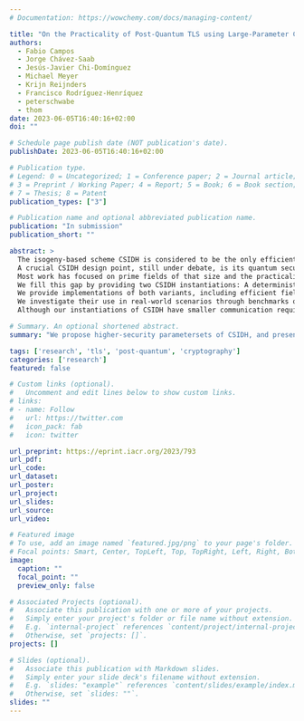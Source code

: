 ```yaml
---
# Documentation: https://wowchemy.com/docs/managing-content/

title: "On the Practicality of Post-Quantum TLS using Large-Parameter CSIDH"
authors:
  - Fabio Campos
  - Jorge Chávez-Saab
  - Jesús-Javier Chi-Domínguez
  - Michael Meyer
  - Krijn Reijnders
  - Francisco Rodríguez-Henríquez
  - peterschwabe
  - thom
date: 2023-06-05T16:40:16+02:00
doi: ""

# Schedule page publish date (NOT publication's date).
publishDate: 2023-06-05T16:40:16+02:00

# Publication type.
# Legend: 0 = Uncategorized; 1 = Conference paper; 2 = Journal article;
# 3 = Preprint / Working Paper; 4 = Report; 5 = Book; 6 = Book section;
# 7 = Thesis; 8 = Patent
publication_types: ["3"]

# Publication name and optional abbreviated publication name.
publication: "In submission"
publication_short: ""

abstract: >
  The isogeny-based scheme CSIDH is considered to be the only efficient post-quantum non-interactive key exchange (NIKE) and poses small bandwidth requirements, thus appearing to be an attractive alternative for classical Diffie–Hellman schemes.
  A crucial CSIDH design point, still under debate, is its quantum security when using prime fields of 512 to 1024 bits.
  Most work has focused on prime fields of that size and the practicality of CSIDH with large parameters, 2000 to 9000 bits, has so far not been thoroughly assessed, even though analysis of quantum security suggests these parameter sizes.
  We fill this gap by providing two CSIDH instantiations: A deterministic and dummy-free instantiation based on SQALE, aiming at high security against physical attacks, and a speed-optimized constant-time instantiation that adapts CTIDH to larger parameter sizes.
  We provide implementations of both variants, including efficient field arithmetic for fields of such size, and high-level optimizations. Our deterministic and dummy-free version, dCSIDH, is almost twice as fast as SQALE, and, dropping determinism, CTIDH at these parameters is thrice as fast as dCSIDH.
  We investigate their use in real-world scenarios through benchmarks of TLS using our software.
  Although our instantiations of CSIDH have smaller communication requirements than post-quantum KEM and signature schemes, both implementations still result in too-large handshake latency (tens of seconds), which hinder further consideration of using CSIDH in practice for conservative parameter set instantiations.

# Summary. An optional shortened abstract.
summary: "We propose higher-security parametersets of CSIDH, and present highly-optimized implementations. We measure the performance when using these parameters in TLS, and show that the performance is likely not fast enough to consider using CSIDH with conservative parmeter sets."

tags: ['research', 'tls', 'post-quantum', 'cryptography']
categories: ['research']
featured: false

# Custom links (optional).
#   Uncomment and edit lines below to show custom links.
# links:
# - name: Follow
#   url: https://twitter.com
#   icon_pack: fab
#   icon: twitter

url_preprint: https://eprint.iacr.org/2023/793
url_pdf:
url_code:
url_dataset:
url_poster:
url_project:
url_slides:
url_source:
url_video:

# Featured image
# To use, add an image named `featured.jpg/png` to your page's folder.
# Focal points: Smart, Center, TopLeft, Top, TopRight, Left, Right, BottomLeft, Bottom, BottomRight.
image:
  caption: ""
  focal_point: ""
  preview_only: false

# Associated Projects (optional).
#   Associate this publication with one or more of your projects.
#   Simply enter your project's folder or file name without extension.
#   E.g. `internal-project` references `content/project/internal-project/index.md`.
#   Otherwise, set `projects: []`.
projects: []

# Slides (optional).
#   Associate this publication with Markdown slides.
#   Simply enter your slide deck's filename without extension.
#   E.g. `slides: "example"` references `content/slides/example/index.md`.
#   Otherwise, set `slides: ""`.
slides: ""
---
```

